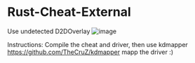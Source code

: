 # Rust-Cheat-External
Use undetected D2DOverlay
![image](https://user-images.githubusercontent.com/106758924/171660368-6acca5e8-e461-4638-8f47-f9a23fec6ec4.png)

Instructions: Compile the cheat and driver, then use kdmapper https://github.com/TheCruZ/kdmapper
mapp the driver :)
